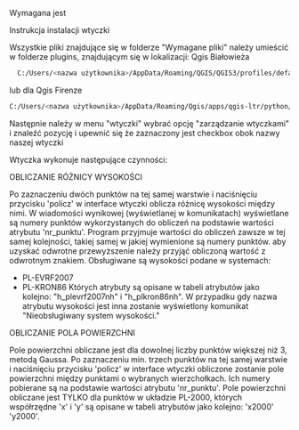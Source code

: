 Wymagana jest 

Instrukcja instalacji wtyczki

Wszystkie pliki znajdujące się w folderze "Wymagane pliki" należy umieścić w folderze plugins, znajdującym się w lokalizacji:
Qgis Białowieża
```sh
  C:/Users/<nazwa użytkownika>/AppData/Roaming/QGIS/QGIS3/profiles/default/python/plugins/<nazwa wtyczki>
```
lub dla Qgis Firenze
```sh
C:/Users/<nazwa użytkownika>/AppData/Roaming/Qgis/apps/qgis-ltr/python/plugins/<nazwa wtyczki>
```
Następnie należy w menu "wtyczki" wybrać opcję "zarządzanie wtyczkami" i znaleźć pozycję <nazwa wtyczki> i upewnić się że zaznaczony jest checkbox obok nazwy naszej wtyczki

Wtyczka wykonuje następujące czynności:

OBLICZANIE RÓŻNICY WYSOKOŚCI

Po zaznaczeniu dwóch punktów na tej samej warstwie i naciśnięciu przycisku 'policz' w interface wtyczki oblicza różnicę wysokości między nimi.
W wiadomości wynikowej (wyświetlanej w komunikatach) wyświetlane są numery punktów wykorzystanych do obliczeń na podstawie wartości atrybutu 'nr_punktu'. Program przyjmuje wartości do obliczeń zawsze w tej samej kolejności, takiej samej w jakiej wymienione są numery punktów. aby uzyskać odwrotne przewyższenie należy przyjąć obliczoną wartość z odwrotnym znakiem. 
Obsługiwane są wysokości podane w systemach:
- PL-EVRF2007
- PL-KRON86
Których atrybuty są opisane w tabeli atrybutów jako kolejno: "h_plevrf2007nh" i "h_plkron86nh".
W przypadku gdy nazwa atrybutu wysokości jest inna zostanie wyświetlony komunikat "Nieobsługiwany system wysokości."

OBLICZANIE POLA POWIERZCHNI

Pole powierzchni obliczane jest dla dowolnej liczby punktów większej niż 3, metodą Gaussa.
Po zaznaczeniu min. trzech  punktów na tej samej warstwie i naciśnięciu przycisku 'policz' w interface wtyczki obliczone zostanie pole powierzchni między punktami o wybranych wierzchołkach. Ich numery pobierane są na podstawie wartości atrybutu 'nr_punktu'.
Pole powierzchni obliczane jest TYLKO dla punktów w układzie PL-2000, których współrzędne 'x' i 'y' są opisane w tabeli atrybutów jako kolejno: 'x2000' 'y2000'.

